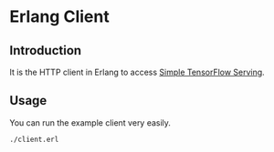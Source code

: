 
# Erlang Client

## Introduction

It is the HTTP client in Erlang to access [Simple TensorFlow Serving](https://github.com/tobegit3hub/simple_tensorflow_serving).

## Usage

You can run the example client very easily.

```shell
./client.erl
```
